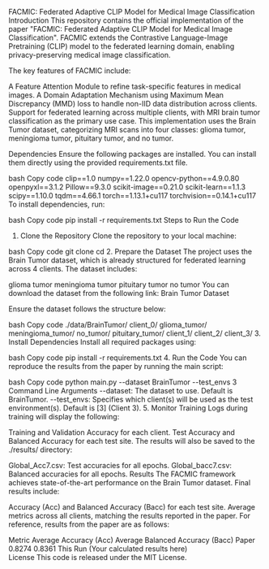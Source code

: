 FACMIC: Federated Adaptive CLIP Model for Medical Image Classification
Introduction
This repository contains the official implementation of the paper "FACMIC: Federated Adaptive CLIP Model for Medical Image Classification". FACMIC extends the Contrastive Language-Image Pretraining (CLIP) model to the federated learning domain, enabling privacy-preserving medical image classification.

The key features of FACMIC include:

A Feature Attention Module to refine task-specific features in medical images.
A Domain Adaptation Mechanism using Maximum Mean Discrepancy (MMD) loss to handle non-IID data distribution across clients.
Support for federated learning across multiple clients, with MRI brain tumor classification as the primary use case.
This implementation uses the Brain Tumor dataset, categorizing MRI scans into four classes: glioma tumor, meningioma tumor, pituitary tumor, and no tumor.

Dependencies
Ensure the following packages are installed. You can install them directly using the provided requirements.txt file.

bash
Copy code
clip==1.0
numpy==1.22.0
opencv-python==4.9.0.80
openpyxl==3.1.2
Pillow==9.3.0
scikit-image==0.21.0
scikit-learn==1.1.3
scipy==1.10.0
tqdm==4.66.1
torch==1.13.1+cu117
torchvision==0.14.1+cu117
To install dependencies, run:

bash
Copy code
pip install -r requirements.txt
Steps to Run the Code
1. Clone the Repository
Clone the repository to your local machine:

bash
Copy code
git clone <repository-url>
cd <repository-folder>
2. Prepare the Dataset
The project uses the Brain Tumor dataset, which is already structured for federated learning across 4 clients. The dataset includes:

glioma tumor
meningioma tumor
pituitary tumor
no tumor
You can download the dataset from the following link: Brain Tumor Dataset

Ensure the dataset follows the structure below:

bash
Copy code
./data/BrainTumor/
    client_0/
      glioma_tumor/
      meningioma_tumor/
      no_tumor/
      pituitary_tumor/
    client_1/
    client_2/
    client_3/
3. Install Dependencies
Install all required packages using:

bash
Copy code
pip install -r requirements.txt
4. Run the Code
You can reproduce the results from the paper by running the main script:

bash
Copy code
python main.py --dataset BrainTumor --test_envs 3
Command Line Arguments
--dataset: The dataset to use. Default is BrainTumor.
--test_envs: Specifies which client(s) will be used as the test environment(s). Default is [3] (Client 3).
5. Monitor Training
Logs during training will display the following:

Training and Validation Accuracy for each client.
Test Accuracy and Balanced Accuracy for each test site.
The results will also be saved to the ./results/ directory:

Global_Acc7.csv: Test accuracies for all epochs.
Global_bacc7.csv: Balanced accuracies for all epochs.
Results
The FACMIC framework achieves state-of-the-art performance on the Brain Tumor dataset. Final results include:

Accuracy (Acc) and Balanced Accuracy (Bacc) for each test site.
Average metrics across all clients, matching the results reported in the paper.
For reference, results from the paper are as follows:

Metric	Average Accuracy (Acc)	Average Balanced Accuracy (Bacc)
Paper	0.8274	0.8361
This Run	(Your calculated results here)	
License
This code is released under the MIT License.

